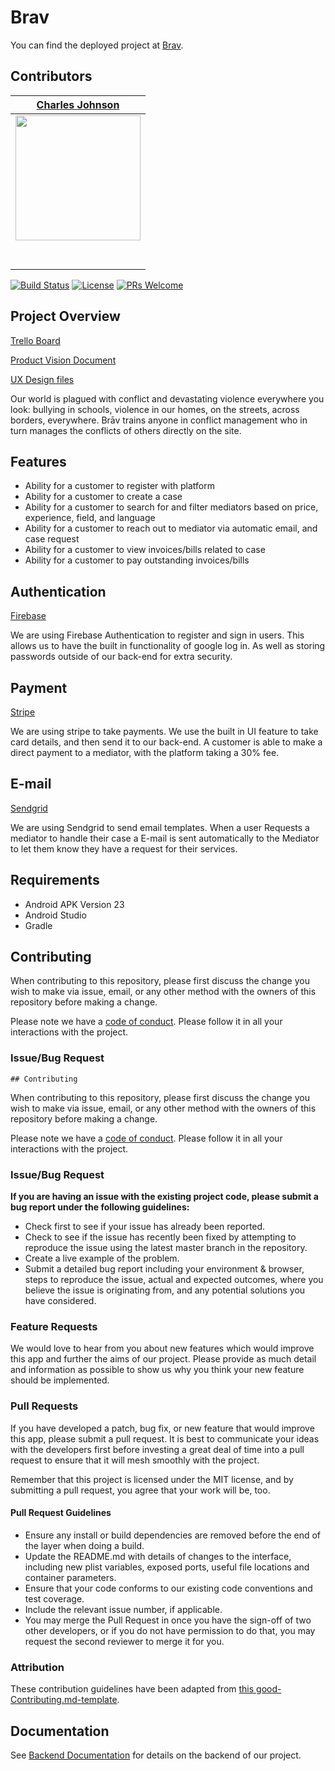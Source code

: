 #  Brav

 You can find the deployed project at [Brav](https://www.thisisnotrealitsaplacehoder.com).

##  Contributors


|                                       [Charles Johnson](https://github.com/ThaDocsN)                                       
| :-----------------------------------------------------------------------------------------------------------: | 
|                      [<img src="https://avatars3.githubusercontent.com/u/35396909?s=460&v=4" width = "200" />](https://github.com/ThaDocsN)                       |                      [<img src="https://avatars3.githubusercontent.com/u/35396909?s=460&v=4" width = "200" />](https://github.com/)                       |                      [<img src="https://www.dalesjewelers.com/wp-content/uploads/2018/10/placeholder-silhouette-male.png" width = "200" />](https://github.com/)                       |                      [<img src="https://www.dalesjewelers.com/wp-content/uploads/2018/10/placeholder-silhouette-female.png" width = "200" />](https://github.com/)                       |                      [<img src="https://www.dalesjewelers.com/wp-content/uploads/2018/10/placeholder-silhouette-male.png" width = "200" />](https://github.com/)                       |
|                 [<img src="https://github.com/favicon.ico" width="15"> ](https://github.com/ThaDocsN)                 |            [<img src="https://github.com/favicon.ico" width="15"> ](https://github.com/ThaDocsN)             |           [<img src="https://github.com/favicon.ico" width="15"> ](https://github.com/Mister-Corn)            |          [<img src="https://github.com/favicon.ico" width="15"> ](https://github.com/NandoTheessen)           |            [<img src="https://github.com/favicon.ico" width="15"> ](https://github.com/wvandolah)             |
| [ <img src="https://static.licdn.com/sc/h/al2o9zrvru7aqj8e1x2rzsrca" width="15"> ](https://www.linkedin.com/in/charles-johnson-a9666913//) | [ <img src="https://static.licdn.com/sc/h/al2o9zrvru7aqj8e1x2rzsrca" width="15"> ](https://www.linkedin.com/in/charles-johnson-a9666913/) | [ <img src="https://static.licdn.com/sc/h/al2o9zrvru7aqj8e1x2rzsrca" width="15"> ](https://www.linkedin.com/) | [ <img src="https://static.licdn.com/sc/h/al2o9zrvru7aqj8e1x2rzsrca" width="15"> ](https://www.linkedin.com/) | [ <img src="https://static.licdn.com/sc/h/al2o9zrvru7aqj8e1x2rzsrca" width="15"> ](https://www.linkedin.com/) |



[![Build Status][travis-image]][travis-url]
[![License][license-image]][license-url]
[![PRs Welcome](https://img.shields.io/badge/PRs-welcome-brightgreen.svg?style=flat-square)](http://makeapullrequest.com)


## Project Overview


 [Trello Board](https://trello.com/b/5sU9ZybM/labs-14-brav)

 [Product Vision Document](https://www.notion.so/Brav-c00f84c629f84560be196d93846a22cf)

 [UX Design files](https://docs.google.com/document/d/1evD5kfgh2AfGDl5og7mRroPEPC2YasSHVa1KpFlBjn4/edit#heading=h.90qv59d2oi1j) 

Our world is plagued with conflict and devastating violence everywhere you look: bullying in schools, violence in our homes, on the streets, across borders, everywhere. Brāv trains anyone in conflict management who in turn manages the conflicts of others directly on the site.
## Features

-    Ability for a customer to register with platform
-    Ability for a customer to create a case
-    Ability for a customer to search for and filter mediators based on price, experience, field, and language
-    Ability for a customer to reach out to mediator via automatic email, and case request
-    Ability for a customer to view invoices/bills related to case
-    Ability for a customer to pay outstanding invoices/bills 

## Authentication 

[Firebase](https://firebase.google.com/docs/auth)

We are using Firebase Authentication to register and sign in users. This allows us to have the built in functionality of google log in. As well as storing passwords outside of our back-end for extra security. 

## Payment 

[Stripe](https://stripe.com/docs/mobile/android)

We are using stripe to take payments. We use the built in UI feature to take card details, and then send it to our back-end. A customer is able to make a direct payment to a mediator, with the platform taking a 30% fee. 

## E-mail

[Sendgrid](https://sendgrid.com/docs/)

We are using Sendgrid to send email templates. When a user Requests a mediator to handle their case a E-mail is sent automatically to the Mediator to let them know they have a request for their services.


## Requirements

-   Android APK Version 23
-   Android Studio
-   Gradle

## Contributing

When contributing to this repository, please first discuss the change you wish to make via issue, email, or any other method with the owners of this repository before making a change.

Please note we have a [code of conduct](./CODE_OF_CONDUCT.md). Please follow it in all your interactions with the project.

### Issue/Bug Request

    ## Contributing

When contributing to this repository, please first discuss the change you wish to make via issue, email, or any other method with the owners of this repository before making a change.

Please note we have a [code of conduct](./CODE_OF_CONDUCT.md). Please follow it in all your interactions with the project.

### Issue/Bug Request

 **If you are having an issue with the existing project code, please submit a bug report under the following guidelines:**
 - Check first to see if your issue has already been reported.
 - Check to see if the issue has recently been fixed by attempting to reproduce the issue using the latest master branch in the repository.
 - Create a live example of the problem.
 - Submit a detailed bug report including your environment & browser, steps to reproduce the issue, actual and expected outcomes,  where you believe the issue is originating from, and any potential solutions you have considered.

### Feature Requests

We would love to hear from you about new features which would improve this app and further the aims of our project. Please provide as much detail and information as possible to show us why you think your new feature should be implemented.

### Pull Requests

If you have developed a patch, bug fix, or new feature that would improve this app, please submit a pull request. It is best to communicate your ideas with the developers first before investing a great deal of time into a pull request to ensure that it will mesh smoothly with the project.

Remember that this project is licensed under the MIT license, and by submitting a pull request, you agree that your work will be, too.

#### Pull Request Guidelines

- Ensure any install or build dependencies are removed before the end of the layer when doing a build.
- Update the README.md with details of changes to the interface, including new plist variables, exposed ports, useful file locations and container parameters.
- Ensure that your code conforms to our existing code conventions and test coverage.
- Include the relevant issue number, if applicable.
- You may merge the Pull Request in once you have the sign-off of two other developers, or if you do not have permission to do that, you may request the second reviewer to merge it for you.

### Attribution

These contribution guidelines have been adapted from [this good-Contributing.md-template](https://gist.github.com/PurpleBooth/b24679402957c63ec426).

## Documentation

See [Backend Documentation](https://github.com/labs14-brav/Backend/blob/master/README.md) for details on the backend of our project.


[swift-image]: https://img.shields.io/badge/swift-3.0-orange.svg
[swift-url]: https://swift.org/
[license-image]: https://img.shields.io/badge/License-MIT-blue.svg
[license-url]: LICENSE
[travis-image]: https://img.shields.io/travis/dbader/node-datadog-metrics/master.svg?style=flat-square
[travis-url]: https://travis-ci.org/dbader/node-datadog-metrics
[codebeat-image]: https://codebeat.co/badges/c19b47ea-2f9d-45df-8458-b2d952fe9dad
[codebeat-url]: https://codebeat.co/projects/github-com-vsouza-awesomeios-com

